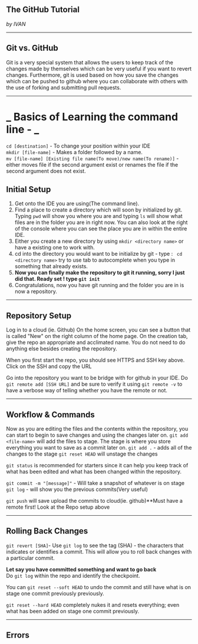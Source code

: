 ## The GitHub Tutorial

_by IVAN_

---
## Git vs. GitHub
Git is a very special system that allows the users to keep track of the changes made by themselves which can be very useful if you want to revert changes. Furthermore, git is used  based on how you save the changes which can be pushed to github where you can collaborate with others with the use of forking and submitting pull requests.


---
# _ Basics of Learning the command line - _
`cd [destination]` - To change your position within your IDE  
`mkdir [file-name]` - Makes a folder followed by a name.  
`mv [file-name] [Existing file name(To move)/new name(To rename)]` - either moves file if the second argument exist or renames the file if the second argument does not exist.
## Initial Setup
1. Get onto the IDE you are using(The command line).
1. Find a place to create a directory which will soon by initialized by git. Typing ``pwd`` will show you where you are and typing ``ls`` will show what files are in the folder you are in right now. You can also look at the right of the console where you can see the place you are in within the entire IDE.
1. Either you create a new directory by using ``mkdir <directory name>`` or have a existing one to work with.
1. cd into the directory you would want to be initialize by git - type : `` cd <directory name>`` try to use tab to autocomplete when you type in something that already exists.  
1. **Now you can finally make the repository to git it running, sorry I just did that. Ready set ! type ``git init``**
1. Congratulations, now you have git running and the folder you are in is now a repository.



---
## Repository Setup
Log in to a cloud (ie. Github)
On the home screen, you can see a button that is called "New" on the right column of the home page.
On the creation tab, give the repo an appropriate and acclimated name. You do not need to do anything else besides creating the repository.

When you first start the repo, you should see HTTPS and SSH key above.
Click on the SSH and copy the URL

Go into the repository you want to be bridge with for github in your IDE. Do ``git remote add [SSH URL]`` and be sure to verify it using ``git remote -v`` to have a verbose way of telling whether you have the remote or not.



---
## Workflow & Commands
Now as you are editing the files and the contents within the repository, you can start to begin to save changes and using the changes later on.
``git add <file-name>`` will add the files to stage. The stage is where you store everything you want to save as a commit later on.
``git add .`` - adds all of the changes to the stage
``git reset HEAD`` will unstage the changes

``git status`` is recommended for starters since it can help you keep track of what has been edited and what has been changed within the repository.

``git commit -m "[message]"`` - Will take a snapshot of whatever is on stage
``git log`` - will show you the previous commits(Very useful)  

``git push`` will save upload the commits to cloud(ie. github)**Must have a remote first! Look at the Repo setup above

---
## Rolling Back Changes
``git revert [SHA]``- Use ``git log`` to see the tag (SHA) - the characters that indicates or identifies a commit. This will allow you to roll back changes with a particular commit.

**Let say you have committed something and want to go back**  
Do ``git log`` within the repo and identify the checkpoint.

You can ``git reset --soft HEAD`` to undo the commit and still have what is on stage one commit previously previously.  

``git reset --hard HEAD`` completely nukes it and resets everything; even what has been added on stage one commit previously.

---

## Errors